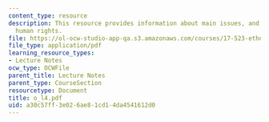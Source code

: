 ```yaml
---
content_type: resource
description: This resource provides information about main issues, and theories of
  human rights.
file: https://ol-ocw-studio-app-qa.s3.amazonaws.com/courses/17-523-ethnicity-and-race-in-world-politics-fall-2005/a30c57ff3e026ae81cd14da4541612d0_o_l4.pdf
file_type: application/pdf
learning_resource_types:
- Lecture Notes
ocw_type: OCWFile
parent_title: Lecture Notes
parent_type: CourseSection
resourcetype: Document
title: o_l4.pdf
uid: a30c57ff-3e02-6ae8-1cd1-4da4541612d0
---
```

